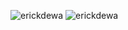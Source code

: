 ![erickdewa](https://github-readme-stats.vercel.app/api?username=erickdewa&hide=prs&show_icons=true&theme=vue)
![erickdewa](https://github-readme-stats.vercel.app/api/top-langs/?username=erickdewa&layout=compact)
